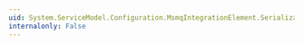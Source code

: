 ```yaml
---
uid: System.ServiceModel.Configuration.MsmqIntegrationElement.SerializationFormat
internalonly: False
---
```

